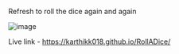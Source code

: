 Refresh to roll the dice again and again

![image](https://github.com/user-attachments/assets/6b08e4a1-5f3a-4f70-98bd-30451b62f7b5)


Live link - https://karthikk018.github.io/RollADice/

